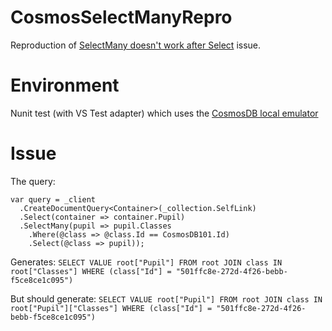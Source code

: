 # CosmosSelectManyRepro
Reproduction of [SelectMany doesn't work after Select](https://github.com/Azure/azure-cosmosdb-dotnet/issues/91#issuecomment-432037836) issue.

# Environment
Nunit test (with VS Test adapter) which uses the [CosmosDB local emulator](https://docs.microsoft.com/en-us/azure/cosmos-db/local-emulator)

# Issue
The query:

```
var query = _client
  .CreateDocumentQuery<Container>(_collection.SelfLink)
  .Select(container => container.Pupil)
  .SelectMany(pupil => pupil.Classes
    .Where(@class => @class.Id == CosmosDB101.Id)
    .Select(@class => pupil));
```

Generates: `SELECT VALUE root["Pupil"] FROM root JOIN class IN root["Classes"] WHERE (class["Id"] = "501ffc8e-272d-4f26-bebb-f5ce8ce1c095")`

But should generate: `SELECT VALUE root["Pupil"] FROM root JOIN class IN root["Pupil"]["Classes"] WHERE (class["Id"] = "501ffc8e-272d-4f26-bebb-f5ce8ce1c095")`
